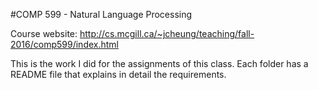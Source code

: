 #COMP 599 - Natural Language Processing

Course website: http://cs.mcgill.ca/~jcheung/teaching/fall-2016/comp599/index.html

This is the work I did for the assignments of this class.
Each folder has a README file that explains in detail the requirements.


